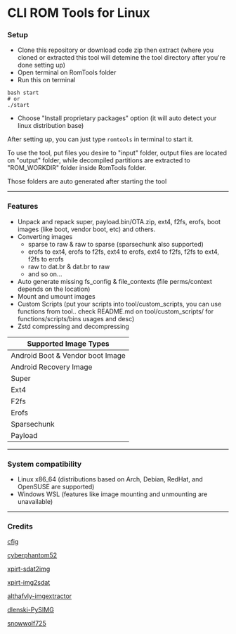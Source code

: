 # CLI ROM Tools for Linux
### Setup ###
- Clone this repository or download code zip then extract (where you cloned or extracted this tool will detemine the tool directory after you're done setting up)
- Open terminal on RomTools folder
- Run this on terminal
```` shell
bash start
# or
./start
````
- Choose "Install proprietary packages" option (it will auto detect your linux distribution base)

After setting up, you can just type `romtools` in terminal to start it.

To use the tool, put files you desire to "input" folder, output files are located on "output" folder, while decompiled partitions are extracted to "ROM_WORKDIR" folder inside RomTools folder.

Those folders are auto generated after starting the tool

***
### Features ###
- Unpack and repack super, payload.bin/OTA.zip, ext4, f2fs, erofs, boot images (like boot, vendor boot, etc) and others.
- Converting images
  - sparse to raw & raw to sparse (sparsechunk also supported)
  - erofs to ext4, erofs to f2fs, ext4 to erofs, ext4 to f2fs, f2fs to ext4, f2fs to erofs
  - raw to dat.br & dat.br to raw
  - and so on...
- Auto generate missing fs_config & file_contexts (file perms/context depends on the location)
- Mount and umount images
- Custom Scripts (put your scripts into tool/custom_scripts, you can use functions from tool.. check README.md on tool/custom_scripts/ for functions/scripts/bins usages and desc)
- Zstd compressing and decompressing

| Supported Image Types                   |
|-----------------------------------------|
| Android Boot & Vendor boot Image        |
| Android Recovery Image                  |
| Super                                   |
| Ext4                                    |
| F2fs                                    |
| Erofs                                   |
| Sparsechunk                             |
| Payload                                 |
***
### System compatibility ###
- Linux x86_64 (distributions based on Arch, Debian, RedHat, and OpenSUSE are supported)
- Windows WSL (features like image mounting and unmounting are unavailable)
***

### Credits ###

[cfig](https://github.com/cfig/Android_boot_image_editor)

[cyberphantom52](https://github.com/cyberphantom52/payload-dumper-rs)

[xpirt-sdat2img](https://github.com/xpirt/sdat2img)

[xpirt-img2sdat](https://github.com/xpirt/img2sdat)

[althafvly-imgextractor](https://github.com/althafvly/AmlogicKitchen/blob/master/bin/imgextractor.py)

[dlenski-PySIMG](https://github.com/dlenski/PySIMG)

[snowwolf725](https://github.com/snowwolf725/Payload_Repack_Tool)
